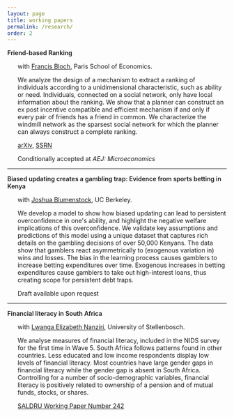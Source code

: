 ```yaml
---
layout: page
title: working papers
permalink: /research/
order: 2
---
```


<style type="text/css" media="screen">
ul {
  list-style-type: none;
}
li {
  margin-top: .1rem;
}
b, strong { font-weight: 600; }
</style>

**Friend-based Ranking**
  - with [Francis Bloch](https://www.sites.google.com/site/francisbloch1/home), Paris School of Economics.

  - We analyze the design of a mechanism to extract a ranking of individuals according to a unidimensional characteristic, such as ability or need. Individuals, connected on a social network, only have local information about the ranking. We show that a planner can construct an ex post incentive compatible and efficient mechanism if and only if every pair of friends has a friend in common. We characterize the windmill network as the sparsest social network for which the planner can always construct a complete ranking.

  - <i class="far fa-file-pdf"></i> [arXiv](https://arxiv.org/pdf/1807.05093.pdf), [SSRN](https://papers.ssrn.com/abstract=3213311)
  - Conditionally accepted at *AEJ: Microeconomics*

  ---

**Biased updating creates a gambling trap: Evidence from sports betting in Kenya**
  - with [Joshua Blumenstock](http://www.jblumenstock.com/), UC Berkeley.

  - We develop a model to show how biased updating can lead to persistent overconfidence in one's ability, and highlight the negative welfare implications of this overconfidence. We validate key assumptions and predictions of this model using a unique dataset that captures rich details on the gambling decisions of over 50,000 Kenyans. The data show that gamblers react asymmetrically to (exogenous variation in) wins and losses. The bias in the learning process causes gamblers to increase betting expenditures over time. Exogenous increases in betting expenditures cause gamblers to take out high-interest loans, thus creating scope for persistent debt traps.

  - <i class="far fa-file-pdf"></i> Draft available upon request

---

**Financial literacy in South Africa**
  - with [Lwanga Elizabeth Nanziri](https://sites.google.com/view/elnanziri), University of Stellenbosch.


  - We analyse measures of financial literacy,  included  in  the  NIDS  survey for the first time in Wave 5. South  Africa  follows  patterns  found  in  other  countries. Less educated and low  income  respondents  display low levels of financial literacy. Most countries have large gender gaps in financial literacy while the  gender  gap  is  absent in  South  Africa.  Controlling  for  a  number  of  socio-demographic  variables,  financial literacy is positively related to ownership of a pension and of mutual funds, stocks, or shares.

  - <i class="far fa-file-pdf"></i>  [SALDRU Working Paper Number 242](http://www.opensaldru.uct.ac.za/bitstream/handle/11090/957/2019_242_Saldruwp.pdf)
